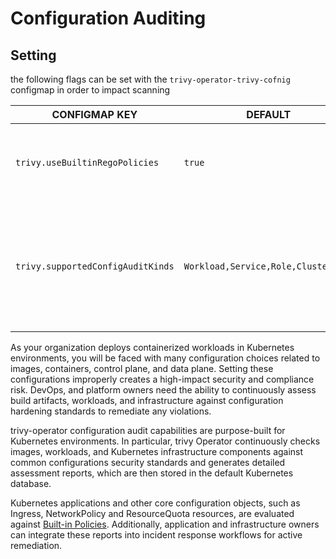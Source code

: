 # Configuration Auditing


## Setting
the following flags can be set with the `trivy-operator-trivy-cofnig` configmap in order to impact scanning

| CONFIGMAP KEY                     | DEFAULT                                 | DESCRIPTION                                                                                                     |
|-----------------------------------|-----------------------------------------|-----------------------------------------------------------------------------------------------------------------|
| `trivy.useBuiltinRegoPolicies`    | `true`                                  | The Flag to enable the usage of builtin rego policies by default                                                |
| `trivy.supportedConfigAuditKinds` | `Workload,Service,Role,ClusterRole`     | The Flag is the list of supported kinds separated by comma delimiter to be scanned by the config audit scanner  |


As your organization deploys containerized workloads in Kubernetes environments, you will be faced with many
configuration choices related to images, containers, control plane, and data plane. Setting these configurations
improperly creates a high-impact security and compliance risk. DevOps, and platform owners need the ability to
continuously assess build artifacts, workloads, and infrastructure against configuration hardening standards to
remediate any violations.

trivy-operator configuration audit capabilities are purpose-built for Kubernetes environments. In particular, trivy
Operator continuously checks images, workloads, and Kubernetes infrastructure components against common configurations
security standards and generates detailed assessment reports, which are then stored in the default Kubernetes database.

Kubernetes applications and other core configuration objects, such as Ingress, NetworkPolicy and ResourceQuota resources, are evaluated against [Built-in Policies]. 
Additionally, application and infrastructure owners can integrate these reports into incident response workflows for
active remediation.

[Built-in Policies]: ./built-in-policies.md

